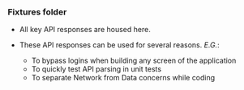 ### Fixtures folder
* All key API responses are housed here.

* These API responses can be used for several reasons.  _E.G._:
  * To bypass logins when building any screen of the application
  * To quickly test API parsing in unit tests
  * To separate Network from Data concerns while coding
